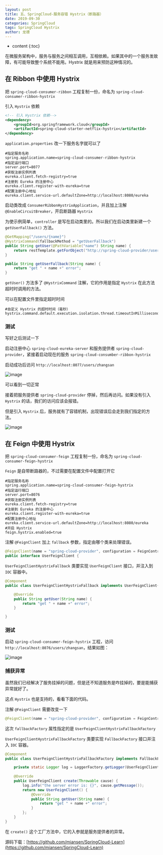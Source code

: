```yaml
---
layout: post
title: 五、SpringCloud-服务容错 Hystrix（断路器）
date: 2019-09-30
categories: SpringCloud
tags: SpringCloud Hystrix
author: 龙德
---
```


* content
{:toc}

在微服务架构中，服务与服务之间相互调用，互相依赖。如果其中的一个服务发故障，有可能导致整个系统不能用。Hystrix 就是用来预防这种情况的。

## 在 Ribbon 中使用 Hystrix

把 `spring-cloud-consumer-ribbon` 工程复制一份，命名为 `spring-cloud-consumer-ribbon-hystrix`

引入 `Hystrix` 依赖

```xml
<!-- 引入 Hystrix 依赖-->
<dependency>
    <groupId>org.springframework.cloud</groupId>
    <artifactId>spring-cloud-starter-netflix-hystrix</artifactId>
</dependency>
```

`application.properties` 改一下服务名字就可以了

```properties
#指定服务名称
spring.application.name=spring-cloud-consumer-ribbon-hystrix
#指定运行端口
server.port=8077
#获取注册实例列表
eureka.client.fetch-registry=true
#注册到 Eureka 的注册中心
eureka.client.register-with-eureka=true
#配置注册中心地址
eureka.client.service-url.defaultZone=http://localhost:8080/eureka
```

启动类改成 `ConsumerRibbonHystrixApplication`，并且加上注解 `@EnableCircuitBreaker`，开启断路器 `Hystrix`

为使示例简单，`controller` 是写在启动类里的。所以我们在启动类里新建一个 `getUserFallback()` 方法。

```java
@GetMapping("/users/{name}")
@HystrixCommand(fallbackMethod = "getUserFallback")
public String getUser(@PathVariable("name") String name) {
	return restTemplate.getForObject("http://spring-cloud-provider/users/" + name, String.class);
}

public String getUserFallback(String name) {
	return "get " + name +" error";
}
```

`getUser()` 方法多了 `@HystrixCommand` 注解，它的作用是指定 `Hystrix` 在此方法超时时调用的方法。

可以在配置文件里指定超时时间

```properties
#自定义 Hystrix 的超时时间（毫秒）
hystrix.command.default.execution.isolation.thread.timeoutInMilliseconds=3000
```

### 测试

写好之后测试一下

启动注册中心 `spring-cloud-eureka-server` 和服务提供者 `spring-cloud-provider`，紧接着启动现在的服务 `spring-cloud-consumber-ribbon-hystrix`

启动成功后访问 `http://localhost:8077/users/zhangsan`

![image](https://miansen.wang/assets/20190930140256.png)

可以看到一切正常

接着把服务提供者 `spring-cloud-provider` 停掉，然后再访问。如果没有引入 `Hystrix` 的话，我们的访问应该会报错。

但是引入 `Hystrix` 后，服务就有了容错机制，出现错误后会走到我们指定的方法。

![image](https://miansen.wang/assets/20190930140913.png)

## 在 Feign 中使用 Hystrix

把 `spring-cloud-consumer-feign` 工程复制一份，命名为 `spring-cloud-consumer-feign-hystrix`

`Feign` 是自带断路器的，不过需要在配置文件中配置打开它

```properties
#指定服务名称
spring.application.name=spring-cloud-consumer-feign-hystrix
#指定运行端口
server.port=8076
#获取注册实例列表
eureka.client.fetch-registry=true
#注册到 Eureka 的注册中心
eureka.client.register-with-eureka=true
#配置注册中心地址
eureka.client.service-url.defaultZone=http://localhost:8080/eureka
#开启 Hystrix
feign.hystrix.enabled=true
```

注解 `@FeignClient` 加上 `fallback` 参数，指定由哪个类来处理错误。

```java
@FeignClient(name = "spring-cloud-provider", configuration = FeignContractConfig.class, fallback = UserFeignClientHystrixFallback.class)
public interface UserFeignClient {
```

`UserFeignClientHystrixFallback` 类要实现 `UserFeignClient` 接口，并注入到 `IOC` 容器中。

```java
@Component
public class UserFeignClientHystrixFallback implements UserFeignClient{

	@Override
	public String getUser(String name) {
		return "get " + name +" error";
	}

}
```

### 测试

启动 `spring-cloud-consumer-feign-hystrix` 工程，访问 `http://localhost:8076/users/zhangsan`，结果如图：

![image](https://miansen.wang/assets/20190930155226.png)

### 捕获异常

虽然我们已经解决了服务挂掉的问题，但是还不知道服务是咋挂掉的，要是能捕获异常就好了。

这点 `Hystrix` 也是支持的，看看下面的代码。

注解 `@FeignClient` 需要改变一下

```java
@FeignClient(name = "spring-cloud-provider", configuration = FeignContractConfig.class, fallbackFactory = UserFeignClientHystrixFallbackFactory.class)
```

这次 `fallbackFactory` 属性指定的是 `UserFeignClientHystrixFallbackFactory`

`UserFeignClientHystrixFallbackFactory` 类要实现 `FallbackFactory` 接口并注入 `IOC` 容器。

```java
@Component
public class UserFeignClientHystrixFallbackFactory implements FallbackFactory<UserFeignClient> {

	private static Logger log = LoggerFactory.getLogger(UserFeignClientHystrixFallbackFactory.class);
	
	@Override
	public UserFeignClient create(Throwable cause) {
		log.info("the server error is: {}", cause.getMessage());
		return new UserFeignClient() {
			@Override
			public String getUser(String name) {
				return "get " + name +" error";
			}
		};
	}
}
```

在 `create()` 这个工厂方法中，它的入参就是服务提供者的异常。

源码下载：[https://github.com/miansen/SpringCloud-Learn](https://github.com/miansen/SpringCloud-Learn)